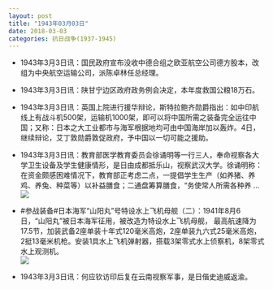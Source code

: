 ```yaml
---
layout: post
title: "1943年03月03日"
date: 2018-03-03
categories: 抗日战争(1937-1945)
---
```


<meta name="referrer" content="no-referrer" />

- 1943年3月3日讯：国民政府宣布没收中德合组之欧亚航空公司德方股本，改组为中央航空运输公司，派陈卓林任总经理。 

- 1943年3月3日讯：陕甘宁边区政府政务例会决定，本年度救国公粮18万石。 

- 1943年3月3日讯：英国上院进行援华辩论，斯特拉鲍齐勋爵指出：如中印航线上有战斗机500架，运输机1000架，即可以将中国所需之装备完全运往中国；又称：日本之大工业都市与海军根据地均可由中国海岸加以轰炸。4日，继续辩论，艾丁敦勋爵敦促政府，予中国以一切可能之援助。 

- 1943年3月3日讯：教育部医学教育委员会徐诵明等一行三人，奉命视察各大学卫生设备及学生健康情形，是日由成都抵乐山，视察武汉大学。徐诵明称：在资金颇感困难情况下，教育部正考虑二点，一提倡学生生产（如养猪、养鸡、养兔、种菜等）以补益膳食；二通盘筹算膳食，“务使常人所需各种养 ... <br/><img src="https://wx4.sinaimg.cn/large/aca367d8ly1fozg46o03ij20c80903yj.jpg" />

- #参战装备#日本海军“山阳丸”号特设水上飞机母舰（二）：1941年8月6日，“山阳丸”被日本海军征用，被改造为特设水上飞机母舰， 最高航速降为17.5节，加装武备2座单装十年式120毫米高炮，2座单装九六式25毫米高炮，2挺13毫米机枪。安装1具水上飞机弹射器，搭载3架零式水上侦察机，8架零式水上观测机。 <br/><img src="https://wx2.sinaimg.cn/large/aca367d8ly1fozedh7mfkj20wg0ij43w.jpg" />

- 1943年3月3日讯：何应钦访印后复在云南视察军事，是日偕史迪威返渝。 

